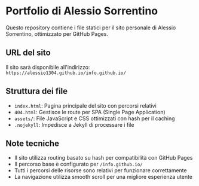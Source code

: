 # Portfolio di Alessio Sorrentino

Questo repository contiene i file statici per il sito personale di Alessio Sorrentino, ottimizzato per GitHub Pages.

## URL del sito
Il sito sarà disponibile all'indirizzo: `https://alessio1304.github.io/info.github.io/`

## Struttura dei file

- `index.html`: Pagina principale del sito con percorsi relativi
- `404.html`: Gestisce le route per SPA (Single Page Application)
- `assets/`: File JavaScript e CSS ottimizzati con hash per il caching
- `.nojekyll`: Impedisce a Jekyll di processare i file

## Note tecniche

- Il sito utilizza routing basato su hash per compatibilità con GitHub Pages
- Il percorso base è configurato per `/info.github.io/`
- Tutti i percorsi delle risorse sono relativi per funzionare correttamente
- La navigazione utilizza smooth scroll per una migliore esperienza utente
